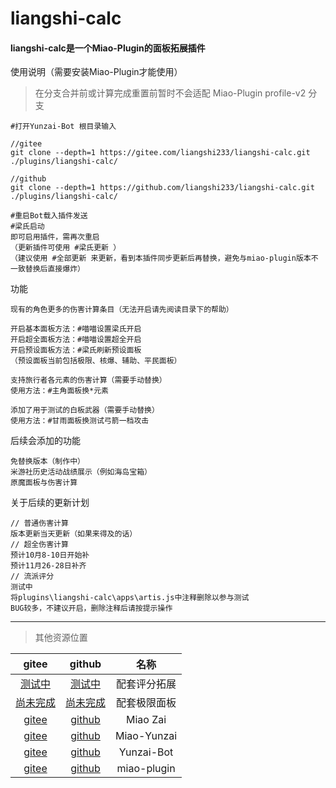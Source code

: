 # liangshi-calc

#### liangshi-calc是一个Miao-Plugin的面板拓展插件
使用说明（需要安装Miao-Plugin才能使用）
>在分支合并前或计算完成重置前暂时不会适配 Miao-Plugin profile-v2 分支
~~~~~~~~~~
#打开Yunzai-Bot 根目录输入

//gitee
git clone --depth=1 https://gitee.com/liangshi233/liangshi-calc.git ./plugins/liangshi-calc/

//github
git clone --depth=1 https://github.com/liangshi233/liangshi-calc.git ./plugins/liangshi-calc/

#重启Bot载入插件发送
#梁氏启动
即可启用插件，需再次重启
（更新插件可使用 #梁氏更新 ）
（建议使用 #全部更新 来更新，看到本插件同步更新后再替换，避免与miao-plugin版本不一致替换后直接爆炸）

~~~~~~~~~~
功能
~~~~~~~~~~
现有的角色更多的伤害计算条目（无法开启请先阅读目录下的帮助）

开启基本面板方法：#喵喵设置梁氏开启
开启超全面板方法：#喵喵设置超全开启
开启预设面板方法：#梁氏刷新预设面板
（预设面板当前包括极限、核爆、辅助、平民面板）

支持旅行者各元素的伤害计算（需要手动替换）
使用方法：#主角面板换*元素

添加了用于测试的白板武器（需要手动替换）
使用方法：#甘雨面板换测试弓箭一档攻击

~~~~~~~~~~
后续会添加的功能
~~~~~~~~~~
免替换版本（制作中）
米游社历史活动战绩展示（例如海岛宝箱）
原魔面板与伤害计算
~~~~~~~~~~
关于后续的更新计划
~~~~~~~~~~
// 普通伤害计算
版本更新当天更新（如果来得及的话）
// 超全伤害计算
预计10月8-10日开始补
预计11月26-28日补齐
// 流派评分
测试中
将plugins\liangshi-calc\apps\artis.js中注释删除以参与测试
BUG较多，不建议开启，删除注释后请按提示操作
~~~~~~~~~~
---
> 其他资源位置

|                              gitee                                |                               github                            |          名称       |
|:-----------------------------------------------------------------:|:---------------------------------------------------------------:|:------------------:|
|      [测试中](https://gitee.com/liangshi233/resources)             |     [测试中](https://github.com/liangshi233/resources)           | 配套评分拓展         |
|      [尚未完成](https://gitee.com/liangshi233/data)                |     [尚未完成](https://github.com/liangshi233/data)               | 配套极限面板         |
|      [gitee](https://gitee.com/yoimiya-kokomi/Miao-Yunzai)        |    [github](https://github.com/yoimiya-kokomi/Miao-Yunzai)      | Miao Zai           |
|      [gitee](https://gitee.com/yoimiya-kokomi/Yunzai-Bot)         |    [github](https://github.com/yoimiya-kokomi/Yunzai-Bot)       | Miao-Yunzai        |
|      [gitee](https://gitee.com/le-niao/Yunzai-Bot)                |    [github](https://github.com/le-niao/Yunzai-Bot)              | Yunzai-Bot         |
|      [gitee](https://gitee.com/yoimiya-kokomi/miao-plugin)        |    [github](https://github.com/yoimiya-kokomi/miao-plugin)      | miao-plugin        |